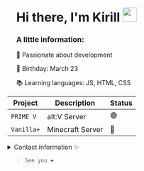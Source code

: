 <div style="padding-left: 20px;">
    <h1>Hi there, I'm Kirill <img src="https://github.com/blackcater/blackcater/raw/main/images/Hi.gif" height="32"/></h1>
  <h3>A little information:</h3>
        <p>🚀 Passionate about development</p>
        <p>🎂 Birthday: March 23</p>
        <p>📚 Learning languages: JS, HTML, CSS</p>
</div>

| Project | Description | Status |
| --- | --- | --- |
| `PRIME V` | alt:V Server | 🟢 |
| `Vanilla+` | Minecraft Server | 🔴 |

<details>

<summary> Contact information ✨️</summary>

### Say Run / Kirill

Here is my discord: ``run_say``

</details>

>  ``See you ❤️``
